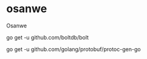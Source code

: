 # osanwe
Osanwe


 go get -u github.com/boltdb/bolt
 
  go get -u github.com/golang/protobuf/protoc-gen-go
  
  
